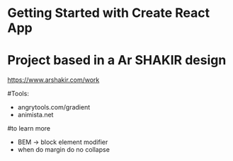 # Getting Started with Create React App

# Project based in a Ar SHAKIR design
https://www.arshakir.com/work

#Tools:

- angrytools.com/gradient
- animista.net


#to learn more

- BEM -> block element modifier
- when do margin do no collapse
